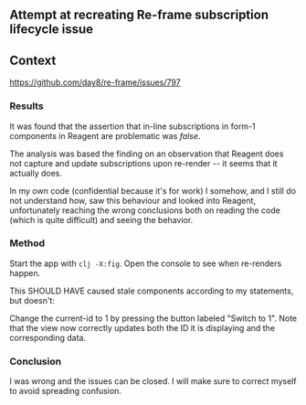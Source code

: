 ##  Attempt at recreating Re-frame subscription lifecycle issue

## Context

https://github.com/day8/re-frame/issues/797

### Results

It was found that the assertion that in-line subscriptions in 
form-1 components in Reagent are problematic was _false_. 

The analysis was based the finding on an observation that Reagent
does not capture and update subscriptions upon re-render -- it seems
that it actually does.

In my own code (confidential because it's for work) I somehow, and
I still do not understand how, saw this behaviour and looked into 
Reagent, unfortunately reaching the wrong conclusions both on reading
the code (which is quite difficult) and seeing the behavior. 


### Method

Start the app with `clj -X:fig`. Open the console to see when re-renders happen.

This SHOULD HAVE caused stale components according to my statements, but doesn't:

Change the current-id to 1 by pressing the button labeled "Switch to 1". Note that
the view now correctly updates both the ID it is displaying and the corresponding data.


### Conclusion

I was wrong and the issues can be closed. I will make sure to correct myself to avoid
spreading confusion.
